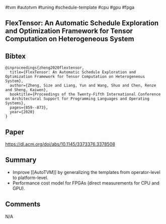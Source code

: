 #tvm #autotvm #tuning #schedule-template #cpu #gpu #fpga

## FlexTensor: An Automatic Schedule Exploration and Optimization Framework for Tensor Computation on Heterogeneous System

## Bibtex
```
@inproceedings{zheng2020flextensor,
  title={FlexTensor: An Automatic Schedule Exploration and Optimization Framework for Tensor Computation on Heterogeneous System},
  author={Zheng, Size and Liang, Yun and Wang, Shuo and Chen, Renze and Sheng, Kaiwen},
  booktitle={Proceedings of the Twenty-Fifth International Conference on Architectural Support for Programming Languages and Operating Systems},
  pages={859--873},
  year={2020}
}
```

## Paper
https://dl.acm.org/doi/abs/10.1145/3373376.3378508

## Summary
- Improve [[AutoTVM]] by generalizing the templates from operator-level to platform-level.
- Performance cost model for FPGAs (direct measurements for CPU and GPU).

## Comments
N/A